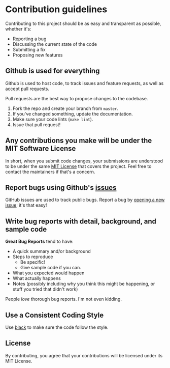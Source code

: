 # Contribution guidelines

Contributing to this project should be as easy and transparent as possible, whether it's:

- Reporting a bug
- Discussing the current state of the code
- Submitting a fix
- Proposing new features

## Github is used for everything

Github is used to host code, to track issues and feature requests, as well as accept pull requests.

Pull requests are the best way to propose changes to the codebase.

1. Fork the repo and create your branch from `master`.
2. If you've changed something, update the documentation.
3. Make sure your code lints (`make lint`).
4. Issue that pull request!

## Any contributions you make will be under the MIT Software License

In short, when you submit code changes, your submissions are understood to be under the same [MIT License](http://choosealicense.com/licenses/mit/) that covers the project. Feel free to contact the maintainers if that's a concern.

## Report bugs using Github's [issues](../../issues)

GitHub issues are used to track public bugs.
Report a bug by [opening a new issue](../../issues/new/choose); it's that easy!

## Write bug reports with detail, background, and sample code

**Great Bug Reports** tend to have:

- A quick summary and/or background
- Steps to reproduce
  - Be specific!
  - Give sample code if you can.
- What you expected would happen
- What actually happens
- Notes (possibly including why you think this might be happening, or stuff you tried that didn't work)

People *love* thorough bug reports. I'm not even kidding.

## Use a Consistent Coding Style

Use [black](https://github.com/ambv/black) to make sure the code follow the style.

## License

By contributing, you agree that your contributions will be licensed under its MIT License.
